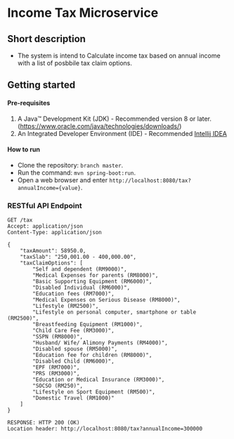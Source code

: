 # Income Tax Microservice

## Short description
- The system is intend to Calculate income tax based on annual income with a list of posbbile tax claim options.

## Getting started
#### Pre-requisites
1. A Java™ Development Kit (JDK) - Recommended version 8 or later.(https://www.oracle.com/java/technologies/downloads/) <br/>
2. An Integrated Developer Environment (IDE) - Recommended [Intellij IDEA](https://www.jetbrains.com/idea/) <br/>

#### How to run
- Clone the repository: `branch master`.
- Run the command: `mvn spring-boot:run`.
- Open a web browser and enter `http://localhost:8080/tax?annualIncome={value}`.

### RESTful API Endpoint
```
GET /tax
Accept: application/json
Content-Type: application/json

{
    "taxAmount": 58950.0,
    "taxSlab": "250,001.00 - 400,000.00",
    "taxClaimOptions": [
        "Self and dependent (RM9000)",
        "Medical Expenses for parents (RM8000)",
        "Basic Supporting Equipment (RM6000)",
        "Disabled Individual (RM6000)",
        "Education fees (RM7000)",
        "Medical Expenses on Serious Disease (RM8000)",
        "Lifestyle (RM2500)",
        "Lifestyle on personal computer, smartphone or table (RM2500)",
        "Breastfeeding Equipment (RM1000)",
        "Child Care Fee (RM3000)",
        "SSPN (RM8000)",
        "Husband/ Wife/ Alimony Payments (RM4000)",
        "Disabled spouse (RM5000)",
        "Education fee for children (RM8000)",
        "Disabled Child (RM6000)",
        "EPF (RM7000)",
        "PRS (RM3000)",
        "Education or Medical Insurance (RM3000)",
        "SOCSO (RM250)",
        "Lifestyle on Sport Equipment (RM500)",
        "Domestic Travel (RM1000)"
    ]
}

RESPONSE: HTTP 200 (OK)
Location header: http://localhost:8080/tax?annualIncome=300000
```
